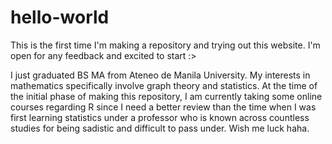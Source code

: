 # hello-world
This is the first time I'm making a repository and trying out this website. I'm open for any feedback and excited to start :>

I just graduated BS MA from Ateneo de Manila University. My interests in mathematics specifically involve graph theory and statistics. At the time of the initial phase of making this repository, I am currently taking some online courses regarding R since I need a better review than the time when I was first learning statistics under a professor who is known across countless studies for being sadistic and difficult to pass under. Wish me luck haha.
